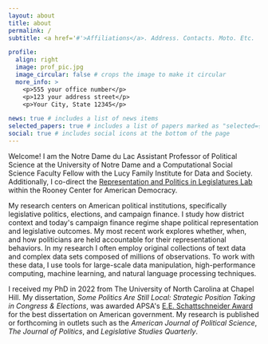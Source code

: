 ```yaml
---
layout: about
title: about
permalink: /
subtitle: <a href='#'>Affiliations</a>. Address. Contacts. Moto. Etc.

profile:
  align: right
  image: prof_pic.jpg
  image_circular: false # crops the image to make it circular
  more_info: >
    <p>555 your office number</p>
    <p>123 your address street</p>
    <p>Your City, State 12345</p>

news: true # includes a list of news items
selected_papers: true # includes a list of papers marked as "selected={true}"
social: true # includes social icons at the bottom of the page
---
```


Welcome! I am the Notre Dame du Lac Assistant Professor of Political Science at the University of Notre Dame and a Computational Social Science Faculty Fellow with the Lucy Family Institute for Data and Society. Additionally, I co-direct the <a href='https://rooneycenter.nd.edu/research/representation-and-politics-in-legislatures-lab/'>Representation and Politics in Legislatures Lab</a> within the Rooney Center for American Democracy.

My research centers on American political institutions, specifically legislative politics, elections, and campaign finance. I study how district context and today's campaign finance regime shape political representation and legislative outcomes. My most recent work explores whether, when, and how politicians are held accountable for their representational behaviors. In my research I often employ original collections of text data and complex data sets composed of millions of observations. To work with these data, I use tools for large-scale data manipulation, high-performance computing, machine learning, and natural language processing techniques.

I received my PhD in 2022 from The University of North Carolina at Chapel Hill. My dissertation, *Some Politics Are Still Local: Strategic Position Taking in Congress & Elections*, was awarded APSA's <a href='https://politicalsciencenow.com/rachel-porter-receives-the-2023-e-e-schattschneider-award/'>E.E. Schattschneider Award</a> for the best dissertation on American government. My research is published or forthcoming in outlets such as the *American Journal of Political Science*, *The Journal of Politics*, and *Legislative Studies Quarterly*.
